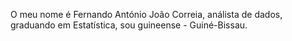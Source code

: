 O meu nome é Fernando António João Correia, análista de dados, graduando em Estatística, sou guineense - Guiné-Bissau. 
